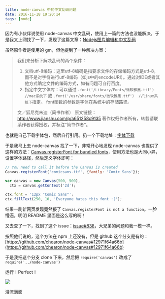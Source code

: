 ```yaml
---
title: node-canvas 中的中文乱码问题
date: 2016-11-18 19:20:14
tags: [node]
---
```


因为有小伙伴说使用 node-canvas 中文乱码，使用上一篇的方法也没能解决，于是我又上网找了一下，发现了这篇文章：[Nodejs图片编辑和中文乱码](http://www.jianshu.com/p/a651258c9135)

虽然原作者是使用的 gm，但他提到了一种解决方案：

<!-- more -->

> 我们来分析下解决乱码的两个条件：
>
> 1. 文档utf-8编码：这里utf-8编码是指要求文件的存储编码方式是utf-8，而不是对字符进行utf-8编码（如js中的encodeURI）。通过对IDE或者其他方式确定文件的编码方式，如有问题可自行百度。
> 2. 指定中文字体库：可以通过 `.font('/Library/Fonts/微软雅黑.ttf') //mac系统下` 或 `.font('/usr/share/fonts/微软雅黑.ttf')  //linux系统下`指定。 font函数的参数是字体在系统中的存储路径。
>
> 文／狐尼克朱迪（简书作者）
> 原文链接：http://www.jianshu.com/p/a651258c9135
> 著作权归作者所有，转载请联系作者获得授权，并标注“简书作者”。

也就是自己下载字体包，然后自行引用。扔一个下载地址：[字体下载](http://ztxz.org/)

于是我马上去 node-canvas 找了一下，非常开心地发现 node-canvas 也提供了这样的方法：[Canvas.registerFont for bundled fonts](https://github.com/Automattic/node-canvas/tree/master/.github#canvasregisterfont-for-bundled-fonts)，使用方法也是大同小异，设置字体路径，然后定义字体即可：

```javascript
// You need to call it before the Canvas is created
Canvas.registerFont('comicsans.ttf', {family: 'Comic Sans'});

var canvas = new Canvas(500, 500),
  ctx = canvas.getContext('2d');

ctx.font = '12px "Comic Sans"';
ctx.fillText(250, 10, 'Everyone hates this font :(');
```

结果一刷新网页发现竟然报了 `Canvas.registerFont is not a function`。一脸懵逼，明明 README 里面是这么写的啊！

又去查了一下，找到了这个 issue：[issue#838](https://github.com/Automattic/node-canvas/issues/838)，大兄弟的问题和我一模一样。

按照他们说的，这个方法在 npm 上还没有，但是 github 这个分支是有的：[https://github.com/chearon/node-canvas#12971f64a66b](https://github.com/chearon/node-canvas#12971f64a66b)

于是我把这个分支 clone 下来，然后把 `require('canvas')` 改成了 `require('../node-canvas')`

运行！Perfect！

![](http://7xo08n.com1.z0.glb.clouddn.com/blog/node-canvas-chinese/01.png)

泪流满面